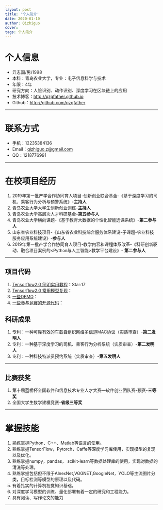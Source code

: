 ```yaml
---
layout: post
title: '个人简介'
date: 2020-01-10
author: Qizhiguo
cover: 
tags: 个人简介
---
```


# 个人信息

 - 亓志国/男/1998 
 - 本科：青岛农业大学，专业：电子信息科学与技术 
 - 年限：4年
 - 研究方向：人脸识别、动作识别、深度学习在区块链上的应用
 - 技术博客：http://qzgfather.github.io 
 - Github：http://github.com/qzgfather

---
# 联系方式

- 手机：13235384136 
- Email：qizhiguo.z@gmail.com 
- QQ：1218776991

---

# 在校项目经历

1. 2019年第一批产学合作协同育人项目-创新创业联合基金-《基于深度学习的司机、乘客行为分析与预警系统》-**主持人**
2. 青岛农业大学大学生创新创业训练-**主持人**
3. 青岛农业大学高层次人才科研基金-**第五参与人**
4. 青岛农业大学横向课题-《基于教育大数据的个性化智能选课系统》-**第二参与人**
5. 山东省农业科技项目-《山东省农业科技综合服务体系建设-子课题-农业科技服务应用系统建设》-**参与人**
6. 2019年第一批产学合作协同育人项目-教学内容和课程体系改革-《科研创新驱动、融合项目案例的<Python与人工智能>教学平台建设》- **第二参与人**

---

## 项目代码

1. [Tensorflow2.0 简明实用教程](https://github.com/Qzgfather/TensorFlow-2.0)：Star:17
2. [Tensorflow2.0 常用模型复现](https://github.com/Qzgfather/TensorFlow2_CNN_Models)：
3. [一些DEMO](https://github.com/Qzgfather/Deep-Learning-Project)：
4. [一些参与竞赛的开源代码](https://github.com/Qzgfather/match)：
 

## 科研成果

1. 专利：一种可靠有效的车载自组织网络多信道MAC协议（实质审查）-**第二发明人**
2. 专利：一种基于深度学习的司机、乘客行为分析系统（实质审查）-**第二发明人**
3. 专利：一种科技特派员预约系统（实质审查）-**第五发明人**

---

## 比赛获奖

1. 第十届蓝桥杯全国软件和信息技术专业人才大赛—软件创业团队赛-预赛-**三等奖**
2. 全国大学生数学建模竞赛-**省级三等奖**

---

# 掌握技能

1. 熟练掌握Python、C++、Matlab等语言的使用。
2. 熟练掌握TensorFlow，Pytorch，Caffe等深度学习库使用，实现模型的复现以及优化。
3. 熟练掌握numpy，pandas， scikit-learn等数据处理库的使用，实现对数据的清洗等处理。
4. 熟练掌握包括但不限于AlnexNet,VGGNET,GoogleNet，YOLO等主流图片分类，目标检测等模型的原理以及代码。
5. 有着扎实的计算机视觉知识基础。
6. 对深度学习模型的训练、量化部署有着一定的研究和工程能力。
7. 具有阅读、写作论文的能力

---





